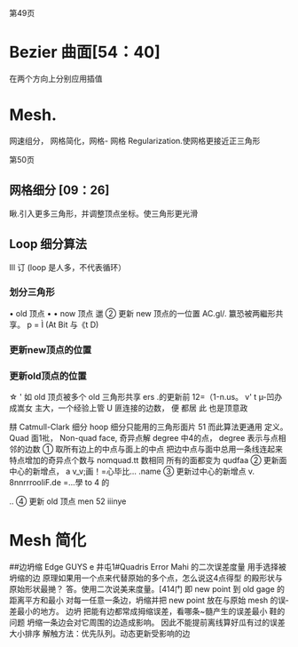 第49页

# Bezier 曲面[54：40]

在两个方向上分别应用插值

# Mesh.

网速组分， 网格简化，网格-
网格 Regularization.使网格更接近正三角形

第50页

## 网格细分 [09：26]

瞅.引入更多三角形，并调整顶点坐标。使三角形更光滑

## Loop 细分算法

 Ill 订 (loop 是人多，不代表循环）

### 划分三角形

• old 顶点
• • now 顶点
邋
② 更新 new 顶点的一位置
AC.gl/. 籝恐被两繼形共享。
p = Ì (At Bit 与《t D)

### 更新new顶点的位置

### 更新old顶点的位置

☆ ' 如 old 顶贞被多个 old 三角形共享
ers .的更新前
12=（1-n.us。 v' t µ-凹办
成嵩女 主大，一个经验上管
U 匪连接的边数， 便 都居
此 也是顶意政

㐩 Catmull-Clark 细分
hoop 细分只能用的三角形面片 51
而此算法更通用
定义。
Quad 面1䃾， Non-quad face,
奇异点解 degree 中4的点，
degree 表示与点相邻的边数
① 取所有边上的中点与面上的中点
把边中点与面中总用一条线连起来
特点增加的奇异点个数与 nomquad.tt 数相同
所有的面都变为 qudfaa
② 更新面中心的新增点，
a v_­v;画！=心毕比… .name
③ 更新过中心的新增点
v.
8nnrrroo­liF.de =…學
to 4
的

..
④ 更新 old 顶点
men 52
iiinye
# Mesh 简化
##边坍缩 Edge GUYS e
井屯1#Quadris Error Mahi 的二次误差度量
用手选择被坍缩的边
原理如果用一个点来代替原始的多个点，怎么说这4点得型
的殿形状与原始形状最撧？
答。使用二次说美来度量。[414门
即 new point 到 old gage 的距离平方和最小
对每一任意一条边，坍缩并把 new point 放在与原始 mesh 的误­差最小的地方。 边坍
把能有边都常成拇缩误差，看哪条~髓产生的误差最小
鞋的问题
坍缩一条边会对它周围的边造成影响。
因此不能提前离线算好瓜有过的误差大小排序
解触方法：优先队列。动态更新受影响的边
